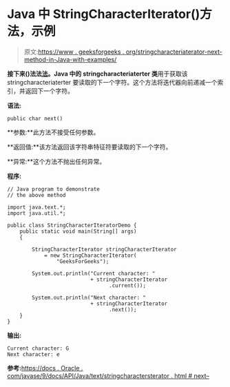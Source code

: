 # Java 中 StringCharacterIterator()方法，示例

> 原文:[https://www . geeksforgeeks . org/stringcharacteriaterator-next-method-in-Java-with-examples/](https://www.geeksforgeeks.org/stringcharacteriterator-next-method-in-java-with-examples/)

**接下来()**法**法[法](https://www.geeksforgeeks.org/tag/java-text-package/)。Java 中的 stringcharacteriaterter 类**用于获取该 stringcharacteriaterter 要读取的下一个字符。这个方法将迭代器向前递减一个索引，并返回下一个字符。

**语法:**

```
public char next()

```

**参数:**此方法不接受任何参数。

**返回值:**该方法返回该字符串特征符要读取的下一个字符。

**异常:**这个方法不抛出任何异常。

**程序:**

```
// Java program to demonstrate
// the above method

import java.text.*;
import java.util.*;

public class StringCharacterIteratorDemo {
    public static void main(String[] args)
    {

        StringCharacterIterator stringCharacterIterator
            = new StringCharacterIterator(
                "GeeksForGeeks");

        System.out.println("Current character: "
                           + stringCharacterIterator
                                 .current());

        System.out.println("Next character: "
                           + stringCharacterIterator
                                 .next());
    }
}
```

**输出:**

```
Current character: G
Next character: e

```

**参考:**[https://docs . Oracle . com/javase/9/docs/API/Java/text/stringcharactersterator . html # next–](https://docs.oracle.com/javase/9/docs/api/java/text/StringCharacterIterator.html#next--)